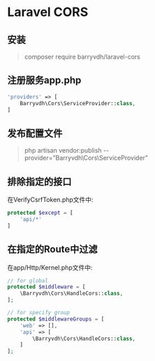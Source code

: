 Laravel CORS
============

## 安装
> composer require barryvdh/laravel-cors  

## 注册服务app.php
```php
'providers' => [
    Barryvdh\Cors\ServiceProvider::class,
]
```

## 发布配置文件
> php artisan vendor:publish --provider="Barryvdh\Cors\ServiceProvider"

## 排除指定的接口
在VerifyCsrfToken.php文件中:
```php
protected $except = [
    'api/*'
]
```

## 在指定的Route中过滤
在app/Http/Kernel.php文件中:
```php
// for global
protected $middleware = [
    \Barryvdh\Cors\HandleCors::class,
];

// for specify group
protected $middlewareGroups = [
    'web' => [],
    'api' => [
        \Barryvdh\Cors\HandleCors::class,
    ]
];

```
